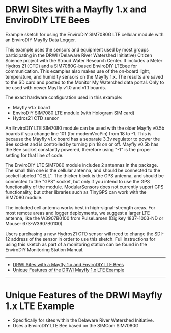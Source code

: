 # DRWI Sites with a Mayfly 1.x and EnviroDIY LTE Bees <!-- {#example_drwi_mayfly1} -->
Example sketch for using the EnviroDIY SIM7080G LTE cellular module with an EnviroDIY Mayfly Data Logger.

This example uses the sensors and equipment used by most groups participating in the DRWI (Delaware River Watershed Initiative) Citizen Science project with the Stroud Water Research Center. It includes a Meter Hydros 21 (CTD) and a SIM7080G-based EnviroDIY LTEbee for communication. This examples also makes use of the on-board light, temperature, and humidity sensors on the Mayfly 1.x. The results are saved to the SD card and posted to the Monitor My Watershed data portal. Only to be used with newer Mayfly v1.0 and v1.1 boards.

The exact hardware configuration used in this example:
 * Mayfly v1.x board
 * EnviroDIY SIM7080 LTE module (with Hologram SIM card)
 * Hydros21 CTD sensor

An EnviroDIY LTE SIM7080 module can be used with the older Mayfly v0.5b boards if you change line 101 (for modemVccPin) from 18 to -1.
This is because the Mayfly v1.x board has a separate 3.3v regulator to power the Bee socket and is controlled by turning pin 18 on or off.
Mayfly v0.5b has the Bee socket constantly powered, therefore using "-1" is the proper setting for that line of code.

The EnviroDIY LTE SIM7080 module includes 2 antennas in the package.  The small thin one is the cellular antenna, and should be connected to the socket labeled "CELL".  The thicker block is the GPS antenna, and should be connected to the "GPS" socket, but only if you intend to use the GPS functionality of the module.  ModularSensors does not currently suport GPS functionality, but other libraries such as TinyGPS can work with the SIM7080 module.

The included cell antenna works best in high-signal-strength areas.  For most remote areas and logger deployments, we suggest a larger LTE antenna, like the W3907B0100
from PulseLarsen (Digikey 1837-1003-ND or Mouser 673-W3907B0100)

Users purchasing a new Hydros21 CTD sensor will need to change the SDI-12 address of the sensor in order to use this sketch.  Full instructions for using this sketch as part of a monitoring station can be found in the EnviroDIY Monitoring Station Manual.  
_______

[//]: # ( @tableofcontents )

[//]: # ( @m_footernavigation )

[//]: # ( Start GitHub Only )
- [DRWI Sites with a Mayfly 1.x and EnviroDIY LTE Bees](#drwi-sites-with-a-mayfly-1x-and-envirodiy-lte-bees)
- [Unique Features of the DRWI Mayfly 1.x LTE Example](#unique-features-of-the-drwi-mayfly-1x-lte-example)

[//]: # ( End GitHub Only )

_______

# Unique Features of the DRWI Mayfly 1.x LTE Example <!-- {#example_drwi_mayfly1_unique} -->
- Specifically for sites within the Delaware River Watershed Initiative.
- Uses a EnviroDIY LTE Bee based on the SIMCom SIM7080G


[//]: # ( @section example_drwi_mayfly1_pio_config PlatformIO Configuration )

[//]: # ( @include{lineno} DRWI_Mayfly1/platformio.ini )

[//]: # ( @section example_drwi_mayfly1_code The Complete Code )

[//]: # ( @include{lineno} DRWI_Mayfly1/DRWI_Mayfly1.ino )
